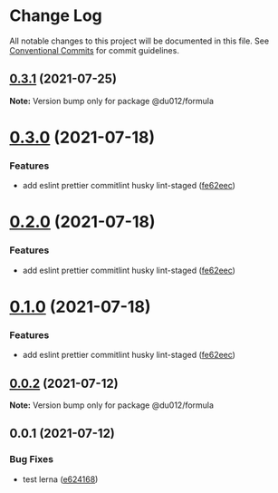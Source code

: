 # Change Log

All notable changes to this project will be documented in this file.
See [Conventional Commits](https://conventionalcommits.org) for commit guidelines.

## [0.3.1](https://github.com/myNameIsDu/du-cli/compare/@du012/formula@0.3.0...@du012/formula@0.3.1) (2021-07-25)

**Note:** Version bump only for package @du012/formula





# [0.3.0](https://github.com/myNameIsDu/du-cli/compare/@du012/formula@0.0.4...@du012/formula@0.3.0) (2021-07-18)


### Features

* add eslint prettier commitlint husky lint-staged ([fe62eec](https://github.com/myNameIsDu/du-cli/commit/fe62eec5bb7cec1d59d7ea26406a44c241309e59))





# [0.2.0](https://github.com/myNameIsDu/du-cli/compare/@du012/formula@0.0.4...@du012/formula@0.2.0) (2021-07-18)


### Features

* add eslint prettier commitlint husky lint-staged ([fe62eec](https://github.com/myNameIsDu/du-cli/commit/fe62eec5bb7cec1d59d7ea26406a44c241309e59))





# [0.1.0](https://github.com/myNameIsDu/du-cli/compare/@du012/formula@0.0.4...@du012/formula@0.1.0) (2021-07-18)


### Features

* add eslint prettier commitlint husky lint-staged ([fe62eec](https://github.com/myNameIsDu/du-cli/commit/fe62eec5bb7cec1d59d7ea26406a44c241309e59))





## [0.0.2](https://github.com/myNameIsDu/du-cli/compare/@du012/formula@0.0.1...@du012/formula@0.0.2) (2021-07-12)

**Note:** Version bump only for package @du012/formula





## 0.0.1 (2021-07-12)


### Bug Fixes

* test lerna ([e624168](https://github.com/myNameIsDu/du-cli/commit/e6241681ecbb94a3d54e4671d77db641a3c79d41))
